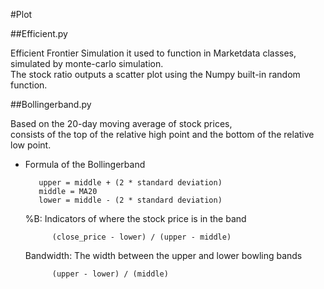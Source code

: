 #Plot

##Efficient.py


Efficient Frontier Simulation
it used to function in Marketdata classes, simulated by monte-carlo simulation.  
The stock ratio outputs a scatter plot using the Numpy built-in random function.

##Bollingerband.py

Based on the 20-day moving average of stock prices,  
consists of the top of the relative high point and the bottom of the relative low point.
+ Formula of the Bollingerband

         upper = middle + (2 * standard deviation)  
         middle = MA20  
         lower = middle - (2 * standard deviation)  


     %B: Indicators of where the stock price is in the band  


            (close_price - lower) / (upper - middle)

     Bandwidth: The width between the upper and lower bowling bands  

            (upper - lower) / (middle)
